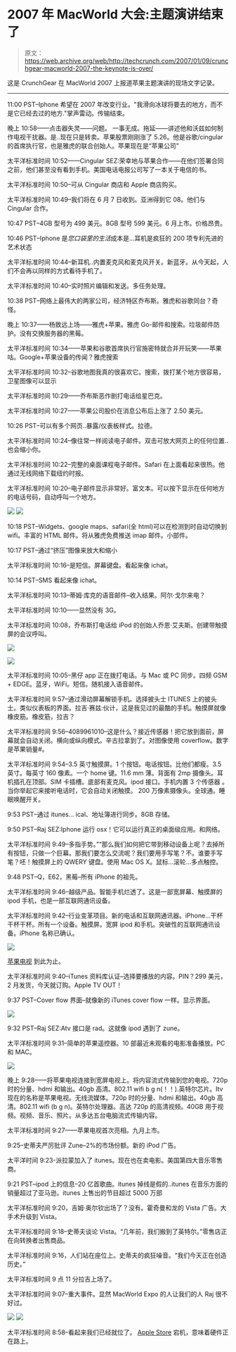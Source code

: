 # 2007 年 MacWorld 大会:主题演讲结束了

> 原文：<https://web.archive.org/web/http://techcrunch.com/2007/01/09/crunchgear-macworld-2007-the-keynote-is-over/>

这是 CrunchGear 在 MacWorld 2007 上报道苹果主题演讲的现场文字记录。

* * *

11:00 PST–Iphone 希望在 2007 年改变行业。"我滑向冰球将要去的地方，而不是它已经去过的地方."掌声雷动。传输结束。

晚上 10:58——点击器失灵——问题。
一事无成。拖延——讲述他和沃兹如何制作电视干扰器。是..现在只是转卖。苹果股票刚刚涨了 5.26。他是谷歌/cingular 的首席执行官，也是雅虎的联合创始人。苹果现在是“苹果公司”

太平洋标准时间 10:52——Cingular SEZ:荣幸地与苹果合作——在他们签署合同之前，他们甚至没有看到手机。美国电话电报公司写了一本关于电信的书。

太平洋标准时间 10:50–可从 Cingular 商店和 Apple 商店购买。

太平洋标准时间 10:49–我们将在 6 月 7 日收到。亚洲得到它 08。他们与 Cingular 合作。

10:47 PST–4GB 型号为 499 美元。8GB 型号 599 美元。6 月上市。价格昂贵。

10:46 PST–Iphone 是*您口袋里的生活*成本是…耳机是疯狂的 200 项专利先进的艺术状态

太平洋标准时间 10:44–新耳机..内置麦克风和麦克风开关。新蓝牙。从今天起，人们不会再以同样的方式看待手机了。

太平洋标准时间 10:40–实时照片编辑和发送。多任务处理。

10:38 PST–网络上最伟大的两家公司，经济特区乔布斯。雅虎和谷歌同台？奇怪。

晚上 10:37——杨致远上场——雅虎+苹果。雅虎 Go-邮件和搜索。垃圾邮件防护。没有交换服务器的黑莓。

太平洋标准时间 10:34——苹果和谷歌首席执行官施密特就合并开玩笑——苹果咕。Google+苹果设备的传闻？雅虎搜索

太平洋标准时间 10:32–谷歌地图我真的很喜欢它。搜索，拨打某个地方很容易，卫星图像可以显示

太平洋标准时间 10:29——乔布斯恶作剧打电话给星巴克。

太平洋标准时间 10:27——苹果公司股价在消息公布后上涨了 2.50 美元。

10:26 PST–可以有多个网页..暴露/仪表板样式。拉德。

太平洋标准时间 10:24–像往常一样阅读电子邮件。双击可放大网页上的任何位置..也会缩小你。

太平洋标准时间 10:22–完整的桌面课程电子邮件。Safari 在上面看起来很热。他通过无线网络下载纽约时报。

太平洋标准时间 10:20–电子邮件显示非常好。富文本。可以按下显示在任何地方的电话号码，自动呼叫一个地方。

![](img/76046839fe10d7c30e4e61b508ab02d2.png)
![](img/e3f7ef70777462fb989ad7c60be76e58.png)

10:18 PST–Widgets、google maps、safari(全 html)可以在检测到时自动切换到 wifi。丰富的 HTML 邮件。将从雅虎免费推送 imap 邮件。小部件。

10:17 PST–通过“挤压”图像来放大和缩小

太平洋标准时间 10:16–是短信。屏幕键盘。看起来像 ichat。

10:14 PST–SMS 看起来像 ichat。

太平洋标准时间 10:13–蒂姆·库克的语音邮件–收入结果。阿尔·戈尔来电？

太平洋标准时间 10:10——显然没有 3G。

太平洋标准时间 10:08，乔布斯打电话给 iPod 的创始人乔恩·艾夫斯。创建带触摸屏的会议呼叫。

![](img/ccdcaec3a0ef37dc8e616eb23a47532d.png)

![](img/3cf8b5da35b986f0cf33bc9783d27c50.png)

太平洋标准时间 10:05–黑仔 app 正在拨打电话。与 Mac 或 PC 同步。四频 GSM + EDGE。蓝牙，WiFi。短信。随机接入语音邮件。

太平洋标准时间 9:57–通过滑动屏幕解锁手机。选择披头士 ITUNES 上的披头士。类似仪表板的界面。拉吉·赛兹:伙计，这是我见过的最酷的手机。触摸屏就像橡皮筋。橡皮筋，拉吉？

太平洋标准时间 9:56–4089961010–这是什么？接近传感器！把它放到面前，屏幕就会自动关闭。横向或纵向模式。辛古拉拿到了。对图像使用 coverflow。数字是苹果销量#。

太平洋标准时间 9:54–3.5 英寸触摸屏。1 个按钮。电话按钮。比他们都瘦。3.5 英寸。每英寸 160 像素。一个 home 键。11.6 mm 薄。背面有 2mp 摄像头。耳机插孔在顶部。SIM 卡插槽。底部有麦克风。ipod 接口。手机内置 3 个传感器
。当你举起它来接听电话时，它会自动关闭触摸。
200 万像素摄像头。全球通。睡眠唤醒开关。

9:53 PST–通过 itunes… ical、地址簿进行同步。8GB 存储。

9:50 PST–Raj SEZ:Iphone 运行 osx！它可以运行真正的桌面级应用。和网络。

太平洋标准时间 9:49–多指手势。”“那么我们如何把它带到移动设备上呢？去掉所有按钮，只做一个巨幕。那我们要怎么交流呢？我们要用手写笔？不。谁要手写笔？呸！触摸屏上的 QWERY 键盘。使用 Mac OS X。鼠标…滚轮…多点触控。

9:48 PST–Q，E62，黑莓–所有 iPhone 的祖先。

太平洋标准时间 9:46–越级产品。智能手机烂透了。这是一部宽屏幕、触摸屏的 ipod 手机，也是一部互联网通讯设备。

太平洋标准时间 9:42–行业变革项目。新的电话和互联网通讯器。iPhone…干杯干杯干杯。所有一个设备。触摸屏。宽屏 ipod 和手机。突破性的互联网通讯设备。iPhone 名称已确认。

![](img/95a59f1c63b959b9f0a5b328df42b6f6.png)

[苹果电视](https://web.archive.org/web/20201123231013/https://crunchbase.com/product/apple-tv) 到此为止。

太平洋标准时间 9:40–iTunes 资料库认证–选择要播放的内容。PIN？299 美元，2 月发货，今天就订购。Apple TV OUT！

9:37 PST–Cover flow 界面–就像新的 iTunes cover flow 一样。显示界面。

![](img/ad03069450f2b42dea03d59eaa51a358.png)

9:32 PST–Raj SEZ:Atv 接口是 rad。这就像 ipod 遇到了 zune。

太平洋标准时间 9:31–简单的苹果遥控器。10 部最近未观看的电影准备播放。PC 和 MAC。

![](img/fef54dc0e42b62b6f53830ea67da32ad.png)

晚上 9:28——将苹果电视连接到宽屏电视上。将内容流式传输到您的电视。720p 时的分量、hdmi 和输出。40gb 高清。802.11 wifi b g n(！！).英特尔芯片。Itv 现在的名称是苹果电视。无线流媒体。720p 时的分量、hdmi 和输出。40gb 高清。802.11 wifi (b g n)。英特尔处理器。高达 720p 的高清视频。40GB 用于视频。视频、音乐、照片。从多达五台电脑流式传输内容。

太平洋标准时间 9:27——苹果电视首次亮相。九月上市。

9:25–史蒂夫严厉批评 Zune–2%的市场份额。新的 iPod 广告。

太平洋时间 9:23-派拉蒙加入了 itunes。现在也在卖电影。美国第四大音乐零售商。

9:21 PST–ipod 上的信息–20 亿首歌曲。itunes 掉线是假的..itunes 在音乐方面的销量超过了亚马逊。itunes 上售出的节目超过 5000 万部

太平洋标准时间 9:20，吉姆·奥尔钦出场了？没有。霍奇曼和龙的 Vista 广告。大手术升级到 Vista。

太平洋标准时间 9:18–史蒂夫谈论 Vista。“几年前，我们搬到了英特尔。”零售店正在向转换者出售商品。

太平洋标准时间 9:16，人们站在座位上。史蒂夫的疯狂噪音。“我们今天正在创造历史。”

太平洋标准时间 9 点 11 分拉吉上场了。

太平洋标准时间 9:07–重大事件。显然 MacWorld Expo 的人让我们的人 Raj 很不好过。

![](img/8bd28462d26666662bd02aff4aa9536b.png)
![](img/cc3c65b55bea797af05d64e15bfaabed.png)

太平洋标准时间 8:58–看起来我们已经就位了。 [Apple Store](https://web.archive.org/web/20201123231013/http://store.apple.com/1-800-MY-APPLE/WebObjects/AppleStore) 宕机，意味着硬件正在路上。